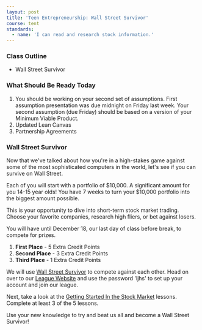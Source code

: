 ```yaml
---
layout: post
title: 'Teen Entrepreneurship: Wall Street Survivor'
course: tent
standards:
  - name: 'I can read and research stock information.'
---
```


### Class Outline

* Wall Street Survivor

### What Should Be Ready Today

1. You should be working on your second set of assumptions. First assumption presentation was due midnight on Friday last week. Your second assumption (due Friday) should be based on a version of your Minimum Viable Product.
2. Updated Lean Canvas
3. Partnership Agreements

### Wall Street Survivor

Now that we've talked about how you're in a high-stakes game against some of the most sophisticated computers in the world, let's see if you can survive on Wall Street.

Each of you will start with a portfolio of $10,000. A significant amount for you 14-15 year olds! You have 7 weeks to turn your $10,000 portfolio into the biggest amount possible. 

This is your opportunity to dive into short-term stock market trading. Choose your favorite companies, research high fliers, or bet against losers.

You will have until December 18, our last day of class before break, to compete for prizes.

1. **First Place** - 5 Extra Credit Points
2. **Second Place** - 3 Extra Credit Points
3. **Third Place** - 1 Extra Credit Points

We will use [Wall Street Survivor](http://www.wallstreetsurvivor.com/league/2014ljhs?justjoined=False) to compete against each other. Head on over to our [League Website](http://www.wallstreetsurvivor.com/league/2014ljhs?justjoined=False) and use the password 'ljhs' to set up your account and join our league.

Next, take a look at the [Getting Started In the Stock Market](http://courses.wallstreetsurvivor.com/is/10-getting-started-in-the-stock-market/) lessons. Complete at least 3 of the 5 lessons.

Use your new knowledge to try and beat us all and become a Wall Street Survivor!